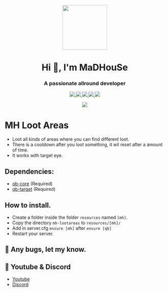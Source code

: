 <p align="center">
    <img width="140" src="https://icons.iconarchive.com/icons/iconarchive/red-orb-alphabet/128/Letter-M-icon.png" />  
    <h1 align="center">Hi 👋, I'm MaDHouSe</h1>
    <h3 align="center">A passionate allround developer </h3>    
</p>

<p align="center">
  <a href="https://github.com/MaDHouSe79/mh-lootareas/issues">
    <img src="https://img.shields.io/github/issues/MaDHouSe79/mh-lootareas"/> 
  </a>
  <a href="https://github.com/MaDHouSe79/mh-lootareas/watchers">
    <img src="https://img.shields.io/github/watchers/MaDHouSe79/mh-lootareas"/> 
  </a> 
  <a href="https://github.com/MaDHouSe79/mh-lootareas/network/members">
    <img src="https://img.shields.io/github/forks/MaDHouSe79/mh-lootareas"/> 
  </a>  
  <a href="https://github.com/MaDHouSe79/mh-lootareas/stargazers">
    <img src="https://img.shields.io/github/stars/MaDHouSe79/mh-lootareas?color=white"/> 
  </a>
  <a href="https://github.com/MaDHouSe79/mh-lootareas/blob/main/LICENSE">
    <img src="https://img.shields.io/github/license/MaDHouSe79/mh-lootareas?color=black"/> 
  </a>      
</p>

<p align="center">
  <img alig src="https://github-profile-trophy.vercel.app/?username=MaDHouSe79&margin-w=15&column=6" />
</p>

# MH Loot Areas
- Loot all kinds of areas where you can find different loot.
- There is a cooldown after you loot something, it wil reset after a amount of time.
- It works with target eye.

## Dependencies:
- [qb-core](https://github.com/qbcore-framework/qb-core) (Required)
- [qb-target](https://github.com/BerkieBb/qb-target) (Required)

## How to install.
- Create a folder inside the folder `resources` named `[mh]`.
- Copy the directory `mh-lootareas` to `resources/[mh]/`
- Add in server.cfg `ensure [mh]` after `ensure [qb]` 
- Restart your server.

## 🐞 Any bugs, let my know.

## 🙈 Youtube & Discord
- [Youtube](https://www.youtube.com/@MaDHouSe79)
- [Discord](https://discord.gg/cEMSeE9dgS)
